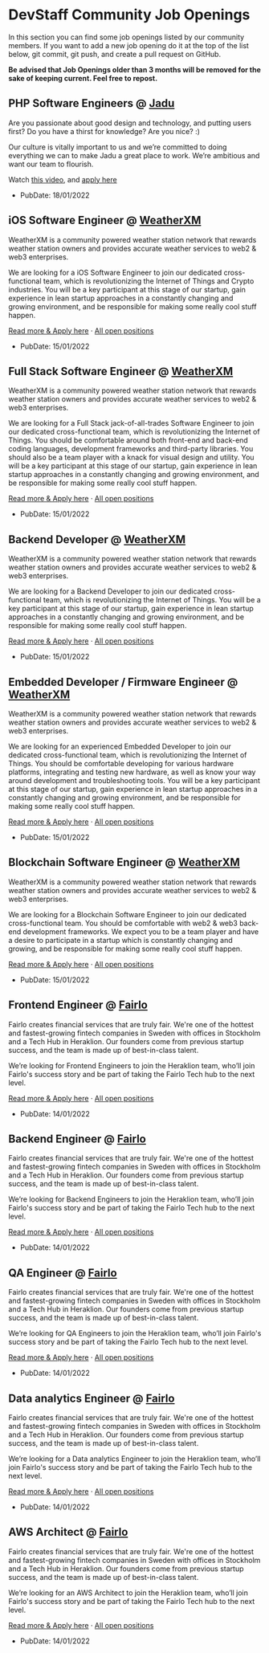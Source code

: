 # DevStaff Community Job Openings

In this section you can find some job openings listed by our community members. If you want to add a new job opening do it at the top of the list below, git commit, git push, and create a pull request on GitHub.

__Be advised that Job Openings older than 3 months will be removed for the sake of keeping current. Feel free to repost.__

## PHP Software Engineers @ [Jadu](https://www.jadu.net/careers)

Are you passionate about good design and technology, and putting users first? Do you have a thirst for knowledge? Are you nice? :) 

Our culture is vitally important to us and we’re committed to doing everything we can to make Jadu a great place to work. We’re ambitious and want our team to flourish. 

Watch [this video](https://youtu.be/Mp5Vt-dWtwg), and [apply here](http://jadu.peoplehr.net/Pages/JobBoard/Opening.aspx?v=8120299b-0098-4a84-a00d-e4527a2b664d)

* PubDate: 18/01/2022

## iOS Software Engineer @ [WeatherXM](https://weatherxm.com/)

WeatherXM is a community powered weather station network that rewards weather station owners and provides accurate weather services to web2 & web3 enterprises.

We are looking for a iOS Software Engineer to join our dedicated cross-functional team, which is revolutionizing the Internet of Things and Crypto industries. You will be a key participant at this stage of our startup, gain experience in lean startup approaches in a constantly changing and growing environment, and be responsible for making some really cool stuff happen.

[Read more & Apply here](https://weatherxm.com/careers/ios-software-engineer/)  ·   [All open positions](https://weatherxm.com/careers/)

* PubDate: 15/01/2022

## Full Stack Software Engineer @ [WeatherXM](https://weatherxm.com/)

WeatherXM is a community powered weather station network that rewards weather station owners and provides accurate weather services to web2 & web3 enterprises.

We are looking for a Full Stack jack-of-all-trades Software Engineer to join our dedicated cross-functional team, which is revolutionizing the Internet of Things. You should be comfortable around both front-end and back-end coding languages, development frameworks and third-party libraries. You should also be a team player with a knack for visual design and utility. You will be a key participant at this stage of our startup, gain experience in lean startup approaches in a constantly changing and growing environment, and be responsible for making some really cool stuff happen.

[Read more & Apply here](https://weatherxm.com/careers/full-stack-software-engineer)  ·   [All open positions](https://weatherxm.com/careers/)

* PubDate: 15/01/2022

## Backend Developer @ [WeatherXM](https://weatherxm.com/)

WeatherXM is a community powered weather station network that rewards weather station owners and provides accurate weather services to web2 & web3 enterprises.

We are looking for a Backend Developer to join our dedicated cross-functional team, which is revolutionizing the Internet of Things.
You will be a key participant at this stage of our startup, gain experience in lean startup approaches in a constantly changing and growing environment, and be responsible for making some really cool stuff happen.

[Read more & Apply here](https://weatherxm.com/careers/backend-developer)  ·   [All open positions](https://weatherxm.com/careers/)

* PubDate: 15/01/2022

## Embedded Developer / Firmware Engineer @ [WeatherXM](https://weatherxm.com/)

WeatherXM is a community powered weather station network that rewards weather station owners and provides accurate weather services to web2 & web3 enterprises.

We are looking for an experienced Embedded Developer to join our dedicated cross-functional team, which is revolutionizing the Internet of Things. You should be comfortable developing for various hardware platforms, integrating and testing new hardware, as well as know your way around development and troubleshooting tools. You will be a key participant at this stage of our startup, gain experience in lean startup approaches in a constantly changing and growing environment, and be responsible for making some really cool stuff happen.

[Read more & Apply here](https://weatherxm.com/careers/embedded-developer-firmware-engineer)  ·   [All open positions](https://weatherxm.com/careers/)

* PubDate: 15/01/2022

## Blockchain Software Engineer @ [WeatherXM](https://weatherxm.com/)

WeatherXM is a community powered weather station network that rewards weather station owners and provides accurate weather services to web2 & web3 enterprises.

We are looking for a Blockchain Software Engineer to join our dedicated cross-functional team. You should be comfortable with web2 & web3 back-end development frameworks. We expect you to be a team player and have a desire to participate in a startup which is constantly changing and growing, and be responsible for making some really cool stuff happen.

[Read more & Apply here](https://weatherxm.com/careers/blockchain-software-engineer)  ·   [All open positions](https://weatherxm.com/careers/)

* PubDate: 15/01/2022

## Frontend Engineer @ [Fairlo](https://www.fairlo.se)

Fairlo creates financial services that are truly fair. We're one of the hottest and fastest-growing fintech companies in Sweden with offices in Stockholm and a Tech Hub in Heraklion. Our founders come from previous startup success, and the team is made up of best-in-class talent.  

We’re looking for Frontend Engineers to join the Heraklion team, who’ll join Fairlo's success story and be part of taking the Fairlo Tech hub to the next level.

[Read more & Apply here](https://careers.fairlo.se/jobs/1146414-frontend-engineer)  ·   [All open positions](https://careers.fairlo.se/)

* PubDate: 14/01/2022

## Backend Engineer @ [Fairlo](https://www.fairlo.se)

Fairlo creates financial services that are truly fair. We're one of the hottest and fastest-growing fintech companies in Sweden with offices in Stockholm and a Tech Hub in Heraklion. Our founders come from previous startup success, and the team is made up of best-in-class talent.  

We’re looking for Backend Engineers to join the Heraklion team, who’ll join Fairlo's success story and be part of taking the Fairlo Tech hub to the next level.

[Read more & Apply here](https://careers.fairlo.se/jobs/1152448-backend-engineer)  ·   [All open positions](https://careers.fairlo.se/)

* PubDate: 14/01/2022

## QA Engineer @ [Fairlo](https://www.fairlo.se)

Fairlo creates financial services that are truly fair. We're one of the hottest and fastest-growing fintech companies in Sweden with offices in Stockholm and a Tech Hub in Heraklion. Our founders come from previous startup success, and the team is made up of best-in-class talent.  

We’re looking for QA Engineers to join the Heraklion team, who’ll join Fairlo's success story and be part of taking the Fairlo Tech hub to the next level.

[Read more & Apply here](https://careers.fairlo.se/jobs/1065907-quality-assurance-automation-engineer)  ·   [All open positions](https://careers.fairlo.se/)

* PubDate: 14/01/2022

## Data analytics Engineer @ [Fairlo](https://www.fairlo.se)

Fairlo creates financial services that are truly fair. We're one of the hottest and fastest-growing fintech companies in Sweden with offices in Stockholm and a Tech Hub in Heraklion. Our founders come from previous startup success, and the team is made up of best-in-class talent.  

We’re looking for a Data analytics Engineer to join the Heraklion team, who’ll join Fairlo's success story and be part of taking the Fairlo Tech hub to the next level.

[Read more & Apply here](https://careers.fairlo.se/jobs/1059232-data-analytics-engineer)  ·   [All open positions](https://careers.fairlo.se/)

* PubDate: 14/01/2022

## AWS Architect @ [Fairlo](https://www.fairlo.se)

Fairlo creates financial services that are truly fair. We're one of the hottest and fastest-growing fintech companies in Sweden with offices in Stockholm and a Tech Hub in Heraklion. Our founders come from previous startup success, and the team is made up of best-in-class talent.  

We’re looking for an AWS Architect to join the Heraklion team, who’ll join Fairlo's success story and be part of taking the Fairlo Tech hub to the next level.

[Read more & Apply here](https://careers.fairlo.se/jobs/983178-aws-architect)  ·   [All open positions](https://careers.fairlo.se/)

* PubDate: 14/01/2022
